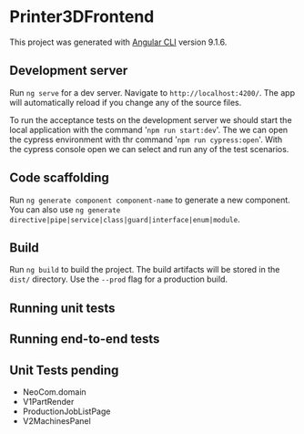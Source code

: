 # Printer3DFrontend

This project was generated with [Angular CLI](https://github.com/angular/angular-cli) version 9.1.6.

## Development server

Run `ng serve` for a dev server. Navigate to `http://localhost:4200/`. The app will automatically reload if you change any of the source files.

To run the acceptance tests on the development server we should start the local application with the command '`npm run start:dev`'. The we can open the cypress environment with thr command '`npm run cypress:open`'.
With the cypress console open we can select and run any of the test scenarios.
## Code scaffolding

Run `ng generate component component-name` to generate a new component. You can also use `ng generate directive|pipe|service|class|guard|interface|enum|module`.

## Build

Run `ng build` to build the project. The build artifacts will be stored in the `dist/` directory. Use the `--prod` flag for a production build.

## Running unit tests


## Running end-to-end tests


## Unit Tests pending
* NeoCom.domain
* V1PartRender
* ProductionJobListPage
* V2MachinesPanel

